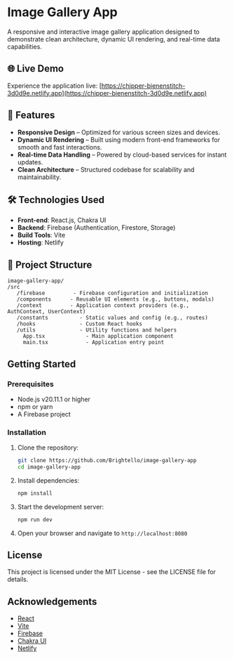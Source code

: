 # Image Gallery App

A responsive and interactive image gallery application designed to demonstrate clean architecture, dynamic UI rendering, and real-time data capabilities.

## 🌐 Live Demo

Experience the application live: [https://chipper-bienenstitch-3d0d9e.netlify.app](https://chipper-bienenstitch-3d0d9e.netlify.app)

## 🚀 Features

- **Responsive Design** – Optimized for various screen sizes and devices.
- **Dynamic UI Rendering** – Built using modern front-end frameworks for smooth and fast interactions.
- **Real-time Data Handling** – Powered by cloud-based services for instant updates.
- **Clean Architecture** – Structured codebase for scalability and maintainability.

## 🛠️ Technologies Used

- **Front-end**: React.js, Chakra UI
- **Backend**: Firebase (Authentication, Firestore, Storage)
- **Build Tools**: Vite
- **Hosting**: Netlify

## 📁 Project Structure

```
image-gallery-app/
/src
   /firebase         - Firebase configuration and initialization
   /components      - Reusable UI elements (e.g., buttons, modals)
   /context         - Application context providers (e.g., AuthContext, UserContext)
   /constants          - Static values and config (e.g., routes)
   /hooks              - Custom React hooks
   /utils              - Utility functions and helpers
     App.tsx             - Main application component
     main.tsx            - Application entry point
```

## Getting Started

### Prerequisites

- Node.js v20.11.1 or higher
- npm or yarn
- A Firebase project

### Installation

1. Clone the repository:

   ```bash
   git clone https://github.com/Brightello/image-gallery-app
   cd image-gallery-app
   ```

2. Install dependencies:

   ```bash
   npm install
   ```

3. Start the development server:

   ```bash
   npm run dev
   ```

4. Open your browser and navigate to `http://localhost:8080`

## License

This project is licensed under the MIT License - see the LICENSE file for details.

## Acknowledgements

- [React](https://reactjs.org/)
- [Vite](https://vitejs.dev/)
- [Firebase](https://firebase.google.com/)
- [Chakra UI](https://chakra-ui.com)
- [Netlify](https://app.netlify.com)
